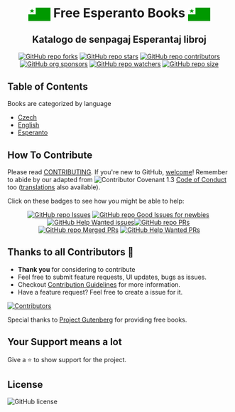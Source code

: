 <h1 align="center"><img src='./images/Flag_of_Esperanto.png' width='50' height='30' align='center' alt='Toki Pona' />
Free Esperanto Books
<img src='./images/Flag_of_Esperanto.png' width='50' height='30' align='center' alt='Toki Pona' />
</h1>

<h2 align="center">Katalogo de senpagaj Esperantaj libroj</h2>

<div align="center" markdown="1">

[![GitHub repo forks](https://img.shields.io/github/forks/Esperanta-Skanaduko/free-esperanto-books?style=flat&logo=github&logoColor=whitesmoke&label=Forks)](https://github.com/Esperanta-Skanaduko/free-esperanto-books/network)&#160;[![GitHub repo stars](https://img.shields.io/github/stars/Esperanta-Skanaduko/free-esperanto-books?style=flat&logo=github&logoColor=whitesmoke&label=Stars)](https://github.com/Esperanta-Skanaduko/free-esperanto-books/stargazers)&#160;[![GitHub repo contributors](https://img.shields.io/github/contributors-anon/Esperanta-Skanaduko/free-esperanto-books?style=flat&logo=github&logoColor=whitesmoke&label=Contributors)](https://github.com/Esperanta-Skanaduko/free-esperanto-books/graphs/contributors)[![GitHub org sponsors](https://img.shields.io/github/sponsors/EbookFoundation?style=flat&logo=github&logoColor=whitesmoke&label=Sponsors)](https://github.com/sponsors/EbookFoundation)&#160;[![GitHub repo watchers](https://img.shields.io/github/watchers/Esperanta-Skanaduko/free-esperanto-books?style=flat&logo=github&logoColor=whitesmoke&label=Watchers)](https://github.com/Esperanta-Skanaduko/free-esperanto-books/watchers)&#160;[![GitHub repo size](https://img.shields.io/github/repo-size/Esperanta-Skanaduko/free-esperanto-books?style=flat&logo=github&logoColor=whitesmoke&label=Repo%20Size)](https://github.com/Esperanta-Skanaduko/free-esperanto-books/archive/refs/heads/main.zip)

</div>

## Table of Contents

Books are categorized by language

- [Czech](./books/czech/README.md)
- [English](./books/english/README.md)
- [Esperanto](./books/esperanto/README.md)

## How To Contribute

Please read [CONTRIBUTING](docs/CONTRIBUTING.md). If you're new to GitHub, [welcome](docs/HOWTO.md)! Remember to abide by our adapted from ![Contributor Covenant 1.3](https://img.shields.io/badge/Contributor%20Covenant-1.3-4baaaa.svg) [Code of Conduct](docs/CODE_OF_CONDUCT.md) too ([translations](#translations) also available).

Click on these badges to see how you might be able to help:

<div align="center" markdown="1">

[![GitHub repo Issues](https://img.shields.io/github/issues/Esperanta-Skanaduko/free-esperanto-books?style=flat&logo=github&logoColor=red&label=Issues)](https://github.com/Esperanta-Skanaduko/free-esperanto-books/issues)&#160;[![GitHub repo Good Issues for newbies](https://img.shields.io/github/issues/Esperanta-Skanaduko/free-esperanto-books/good%20first%20issue?style=flat&logo=github&logoColor=green&label=Good%20First%20issues)](https://github.com/Esperanta-Skanaduko/free-esperanto-books/issues?q=is%3Aopen+is%3Aissue+label%3A%22good+first+issue%22)&#160;[![GitHub Help Wanted issues](https://img.shields.io/github/issues/Esperanta-Skanaduko/free-esperanto-books/help%20wanted?style=flat&logo=github&logoColor=b545d1&label=%22Help%20Wanted%22%20issues)](https://github.com/Esperanta-Skanaduko/free-esperanto-books/issues?q=is%3Aopen+is%3Aissue+label%3A%22help+wanted%22)[![GitHub repo PRs](https://img.shields.io/github/issues-pr/Esperanta-Skanaduko/free-esperanto-books?style=flat&logo=github&logoColor=orange&label=PRs)](https://github.com/Esperanta-Skanaduko/free-esperanto-books/pulls)&#160;[![GitHub repo Merged PRs](https://img.shields.io/github/issues-search/Esperanta-Skanaduko/free-esperanto-books?style=flat&logo=github&logoColor=green&label=Merged%20PRs&query=is%3Amerged)](https://github.com/Esperanta-Skanaduko/free-esperanto-books/pulls?q=is%3Apr+is%3Amerged)&#160;[![GitHub Help Wanted PRs](https://img.shields.io/github/issues-pr/Esperanta-Skanaduko/free-esperanto-books/help%20wanted?style=flat&logo=github&logoColor=b545d1&label=%22Help%20Wanted%22%20PRs)](https://github.com/Esperanta-Skanaduko/free-esperanto-books/pulls?q=is%3Aopen+is%3Aissue+label%3A%22help+wanted%22)

</div>

## Thanks to all Contributors 💪

- **Thank you** for considering to contribute
- Feel free to submit feature requests, UI updates, bugs as issues.
- Checkout [Contribution Guidelines](https://github.com/Esperanta-Skanaduko/free-esperanto-books/blob/master/CONTRIBUTING.md) for more information.
- Have a feature request? Feel free to create a issue for it.

[![Contributors](https://contrib.rocks/image?repo=Esperanta-Skanaduko/free-esperanto-books)](https://github.com/Esperanta-Skanaduko/free-esperanto-books/graphs/contributors)

Special thanks to [Project Gutenberg](https://www.gutenberg.org/) for providing free books.

## Your Support means a lot

Give a ⭐ to show support for the project.

## License

![GitHub license](https://img.shields.io/github/license/Esperanta-Skanaduko/free-esperanto-books)
